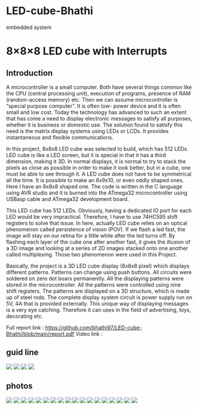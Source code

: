 # LED-cube-Bhathi
embedded system

# 8×8×8 LED cube with Interrupts
## Introduction

A microcontroller is a small computer. Both have several things common like the CPU 
(central processing unit), execution of programs, presence of RAM (random-access memory) 
etc. Then we can assume microcontroller is “special purpose computer”. It is often low- power 
device and it is often small and low cost. Today the technology has advanced to such an extent 
that has come a need to display electronic messages to satisfy all purposes, whether it is 
business or domestic use. The solution found to satisfy this need is the matrix display systems 
using LEDs or LCDs. It provides instantaneous and flexible communications.


In this project, 8x8x8 LED cube was selected to build, which has 512 LEDs. LED cube is
like a LED screen, but it is special in that it has a third dimension, making it 3D. In normal 
displays, it is normal to try to stack the pixels as close as possible in order to make it look 
better, but in a cube, one must be able to see through it. A LED cube does not have to be 
symmetrical all the time. It is possible to make an 8x9x10, or even oddly shaped ones. Here I 
have an 8x8x8 shaped one. The code is written in the C language using AVR studio and it is 
burned into the ATmega32 microcontroller using USBasp cable and ATmega32 development 
board.


This LED cube has 512 LEDs. Obviously, having a dedicated IO port for each LED would 
be very impractical. Therefore, I have to use 74HC595 shift registers to solve that issue. In 
here, actually LED cube relies on an optical phenomenon called persistence of vision (POV). If 
we flash a led fast, the image will stay on our retina for a little while after the led turns off. By 
flashing each layer of the cube one after another fast, it gives the illusion of a 3D image and 
looking at a series of 2D images stacked onto one another called multiplexing. Those two 
phenomenon were used in this Project.


Basically, the project is a 3D LED cube display (8x8x8 pixel) which displays different 
patterns. Patterns can change using push buttons. All circuits were soldered on zero dot boars 
permanently. All the displaying patterns were stored in the microcontroller. All the patterns 
were controlled using nine shift registers. The patterns are displayed on a 3D structure, which 
is made up of steel rods. The complete display system circuit is power supply run on 5V, 4A 
that is provided externally. This unique way of displaying messages is a very eye catching. 
Therefore it can uses in the field of advertising, toys, decorating etc.


Full report link : https://github.com/bhathi97/LED-cube-Bhathi/blob/main/report.pdf
Video link : 


## guid line
![](https://github.com/bhathi97/LED-cube-Bhathi/blob/main/guid3.png)
![](https://github.com/bhathi97/LED-cube-Bhathi/blob/main/guid1.png)
![](https://github.com/bhathi97/LED-cube-Bhathi/blob/main/guid2.png)
![](https://github.com/bhathi97/LED-cube-Bhathi/blob/main/guid4.png)


## photos
![](https://github.com/bhathi97/LED-cube-Bhathi/blob/main/pic1.jpg)
![](https://github.com/bhathi97/LED-cube-Bhathi/blob/main/pic2.jpg)
![](https://github.com/bhathi97/LED-cube-Bhathi/blob/main/pic3.jpg)
![](https://github.com/bhathi97/LED-cube-Bhathi/blob/main/pic4.jpg)
![](https://github.com/bhathi97/LED-cube-Bhathi/blob/main/pic5.jpg)
![](https://github.com/bhathi97/LED-cube-Bhathi/blob/main/pic6.jpg)
![](https://github.com/bhathi97/LED-cube-Bhathi/blob/main/pic7.jpg)
![](https://github.com/bhathi97/LED-cube-Bhathi/blob/main/pic8.jpg)
![](https://github.com/bhathi97/LED-cube-Bhathi/blob/main/pic9.jpg)
![](https://github.com/bhathi97/LED-cube-Bhathi/blob/main/pic10.jpg)
![](https://github.com/bhathi97/LED-cube-Bhathi/blob/main/pic11.jpg)
![](https://github.com/bhathi97/LED-cube-Bhathi/blob/main/pic12.jpg)
![](https://github.com/bhathi97/LED-cube-Bhathi/blob/main/pic13.jpg)
![](https://github.com/bhathi97/LED-cube-Bhathi/blob/main/pic14.jpg)
![](https://github.com/bhathi97/LED-cube-Bhathi/blob/main/pic15.jpg)
![](https://github.com/bhathi97/LED-cube-Bhathi/blob/main/pic16.jpg)
![](https://github.com/bhathi97/LED-cube-Bhathi/blob/main/pic17.jpg)
![](https://github.com/bhathi97/LED-cube-Bhathi/blob/main/pic18.jpg)









